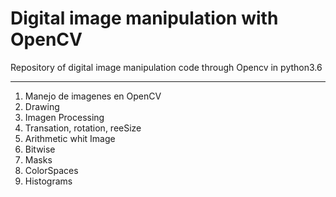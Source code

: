# Digital image manipulation with OpenCV
Repository of digital image manipulation code through Opencv in python3.6

---

 1. Manejo de imagenes en OpenCV
 2. Drawing
 3. Imagen Processing
 4. Transation, rotation, reeSize
 5. Arithmetic whit Image
 6. Bitwise
 7. Masks
 8. ColorSpaces
 9. Histograms

